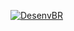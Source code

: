 [![DesenvBR](https://github.com/user-attachments/assets/6e1aa98d-5d3c-40df-ae9b-090de37108c5)](https://www.desenvbr.com)
